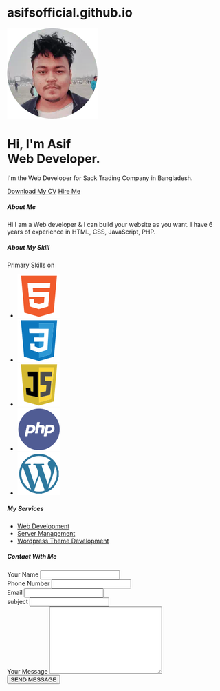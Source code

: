 # asifsofficial.github.io
<!DOCTYPE html>
<html lang="en">
<head>
<meta charset="utf-8">
<meta http-equiv="x-ua-compatible" content="ie=edge">
<title>Asif - Web Developer</title>
<meta name="robots" content="noindex, follow" />
<meta name="description" content="">
<meta name="viewport" content="width=device-width, initial-scale=1, shrink-to-fit=no">
<link rel="shortcut icon" type="image/x-icon" href="assets/images/favicon.ico">
<link rel="stylesheet" href="assets/css/vendor/bootstrap.min.css">
<link rel="stylesheet" href="assets/css/vendor/slick.css">
<link rel="stylesheet" href="assets/css/vendor/slick-theme.css">
<link rel="stylesheet" href="assets/css/vendor/aos.css">
<link rel="stylesheet" href="assets/css/plugins/feature.css">
<link rel="stylesheet" href="assets/css/style.css">
</head>
<body class="template-color-1 home-sticky spybody" data-spy="scroll" data-target=".navbar-example2" data-offset="150">
<main class="main-page-wrapper">
<div class="rn-slider-area">
<div class="container">
<div class="row row--30 pt--100 pt_sm--50">
<div class="col-lg-6">
<div class="d-flex flex-wrap align-content-start h-100">
<div class="sticky-top-slider position-sticky sticky-top rbt-sticky-top-adjust-two">
<div class="banner-details-wrapper-sticky slide">
<div class="thumbnail">
<img src="assets/images/asif.webp" alt="asifs">
</div>
<div class="banner-title-area pt--30">
<h1 class="title">Hi, I'm <span>Asif</span><br><span class="span"> Web
Developer.</span></h1>
<p class="disc">I'm the Web Developer for Sack Trading Company in Bangladesh.</p>
</div>
<div class="button-group text-center text-md-left pt--60 pt_md--40 pt_sm--40">
<a class="rn-btn" href="#"><span>Download My CV</span></a>
<a class="rn-btn" href="#contacts"><span>Hire Me</span></a>
</div>
</div>
</div>
</div>
</div>
<div class="col-lg-6">
<div class="sticky-home-wrapper">
<div class="rn-about-area section-height">
<div class="inner">
<h5 class="title">
About Me
</h5>
<p class="about-disc">
Hi I am a Web developer & I can build your website as you want. I have 6 years of experience in
HTML, CSS, JavaScript, PHP.
</p>
</div>
</div>
<div class="rn-skill-area section-height">
<div class="inner slide">
<h5 class="title">
About My Skill
</h5>
<div class="skill-share-inner pt--100">
<span class="title">Primary Skills on</span>
<ul class="skill-share d-flex liststyle">
<li><img src="assets/images/icons/html.svg" alt="HTML"></li>
<li><img src="assets/images/icons/css3.svg" alt="CSS"></li>
<li><img src="assets/images/icons/js.svg" alt="JS"></li>
<li><img src="assets/images/icons/php.svg" alt="PHP"></li>
<li><img src="assets/images/icons/wp.svg" alt="WordPress"></li>
</ul>
</div>
</div>
</div>
<div data-aos="fade-left" data-aos-duration="500" data-aos-delay="200" data-aos-once="true" class="rn-skill-area single-card-sticky section-height">
<div class="inner">
<h5 class="title">
My Services
</h5>
<ul class="card-list">
<li><a href="#">Web Development <i data-feather="arrow-right"></i></a></li>
<li><a href="#">Server Management<i data-feather="arrow-right"></i></a></li>
<li><a href="#">Wordpress Theme Development<i data-feather="arrow-right"></i></a>
</li>
</ul>
</div>
</div>
<div data-aos="fade-left" data-aos-duration="500" data-aos-delay="200" data-aos-once="true" class="rn-contact-area section-height">
<div class="inner">
<h5 class="title">
Contact With Me
</h5>
<div class="contact-form-wrapper">
<div class="introduce">
<form class="rnt-contact-form rwt-dynamic-form row" id="contact-form" method="POST" action="#">
<div class="col-lg-6">
<div class="form-group">
<label for="contact-name">Your Name</label>
<input class="form-control form-control-lg" name="contact-name" id="contact-name" type="text">
</div>
</div>
<div class="col-lg-6">
<div class="form-group">
<label for="contact-phone">Phone Number</label>
<input class="form-control" name="contact-phone" id="contact-phone" type="text">
</div>
</div>
<div class="col-lg-12">
<div class="form-group">
<label for="contact-email">Email</label>
<input class="form-control form-control-sm" id="contact-email" name="contact-email" type="email">
</div>
</div>
<div class="col-lg-12">
<div class="form-group">
<label for="subject">subject</label>
<input class="form-control form-control-sm" id="subject" name="subject" type="text">
</div>
</div>
<div class="col-lg-12">
<div class="form-group">
<label for="contact-message">Your Message</label>
<textarea name="contact-message" id="contact-message" cols="30" rows="10"></textarea>
</div>
</div>
<div class="col-lg-12">
<button name="submit" type="submit" id="submit" class="rn-btn">
<span>SEND MESSAGE</span>
<i data-feather="arrow-right"></i>
</button>
</div>
</form>
</div>
</div>
</div>
</div>
</div>
</div>
</div>
</div>
</div>
<div class="backto-top">
<div>
<i data-feather="arrow-up"></i>
</div>
</div>
</main>
<script src="assets/js/vendor/jquery.js" type="8a71d420dea327b2929e9c31-text/javascript"></script>
<script src="assets/js/vendor/modernizer.min.js" type="8a71d420dea327b2929e9c31-text/javascript"></script>
<script src="assets/js/vendor/feather.min.js" type="8a71d420dea327b2929e9c31-text/javascript"></script>
<script src="assets/js/vendor/slick.min.js" type="8a71d420dea327b2929e9c31-text/javascript"></script>
<script src="assets/js/vendor/bootstrap.js" type="8a71d420dea327b2929e9c31-text/javascript"></script>
<script src="assets/js/vendor/text-type.js" type="8a71d420dea327b2929e9c31-text/javascript"></script>
<script src="assets/js/vendor/wow.js" type="8a71d420dea327b2929e9c31-text/javascript"></script>
<script src="assets/js/vendor/aos.js" type="8a71d420dea327b2929e9c31-text/javascript"></script>
<script src="assets/js/vendor/particles.js" type="8a71d420dea327b2929e9c31-text/javascript"></script>
<script src="assets/js/main.js" type="8a71d420dea327b2929e9c31-text/javascript"></script>
<script src="/cdn-cgi/scripts/7d0fa10a/cloudflare-static/rocket-loader.min.js" data-cf-settings="8a71d420dea327b2929e9c31-|49" defer=""></script></body>
</html>
